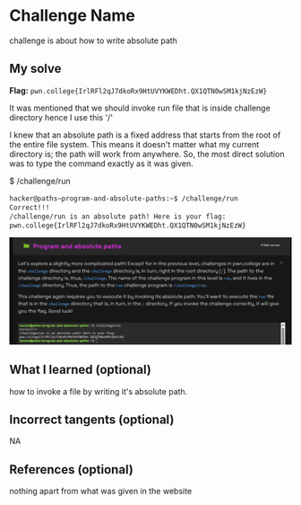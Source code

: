 # Challenge Name
challenge is about how to write absolute path

## My solve
**Flag:** `pwn.college{IrlRFl2qJ7dkoRx9HtUVYKWEDht.QX1QTN0wSM1kjNzEzW}`

It was mentioned that we should invoke run file that is inside challenge directory hence I use this '/'

I knew that an absolute path is a fixed address that starts from the root of the entire file system. This means it doesn't matter what my current directory is; the path will work from anywhere. So, the most direct solution was to type the command exactly as it was given.

$ /challenge/run
```
hacker@paths~program-and-absolute-paths:~$ /challenge/run
Correct!!!
/challenge/run is an absolute path! Here is your flag:
pwn.college{IrlRFl2qJ7dkoRx9HtUVYKWEDht.QX1QTN0wSM1kjNzEzW}
```
![Screenshot of The Program and Absolute paths flag](02_Program_and_Absolute_Paths.png)

## What I learned (optional)
how to invoke a file by writing it's absolute path.

## Incorrect tangents (optional)
NA

## References (optional)
nothing apart from what was given in the website
